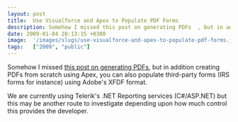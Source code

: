 ```yaml
---
layout: post
title:  Use Visualforce and Apex to Populate PDF Forms
description: Somehow I missed this post on generating PDFs  , but in addition creating PDFs from scratch using Apex, you can also populate third-party forms (IRS forms for instance) using Adobes XFDF format. We are currently using Teleriks .NET Reporting services (C#/ASP.NET) but this may be another route to investigate depending upon how much control this provides the developer.
date: 2009-01-04 20:13:15 +0300
image:  '/images/slugs/use-visualforce-and-apex-to-populate-pdf-forms.jpg'
tags:   ["2009", "public"]
---
```

<p>Somehow I missed <a href="http://blog.sforce.com/sforce/2008/12/use-visualforce-and-apex-to-populate-pdf-forms.html">this post on generating PDFs</a>, but in addition creating PDFs from scratch using Apex, you can also populate third-party forms (IRS forms for instance) using Adobe's XFDF format.</p>
<p>We are currently using Telerik's .NET Reporting services (C#/ASP.NET) but this may be another route to investigate depending upon how much control this provides the developer.</p>


